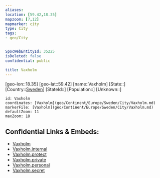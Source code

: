 ```yaml
---
aliases: 
location: [59.42,18.35]
mapzoom: [7,12] 
mapmarker: city 
type: City
tags:
- geo/City


SpocWebEntityId: 35225
isDeleted: false
confidential: public

title: Vaxholm
---
```

[geo-lon::18.35]
[geo-lat::59.42]
[name::Vaxholm]
[State::]
[Country::[Sweden](geo/Continent/Europe/Sweden.md)]
[StateId::]
[Population::]
[Unknown::]


```leaflet
id: Vaxholm
coordinates: [Vaxholm](geo/Continent/Europe/Sweden/City/Vaxholm.md)
markerFile: [Vaxholm](geo/Continent/Europe/Sweden/City/Vaxholm.md)
defaultZoom: 11 
maxZoom: 18
```


## Confidential Links & Embeds: 
- [Vaxholm](../../../../../../_public/geo/Continent/Europe/Sweden/City/Vaxholm.md) 
- [Vaxholm.internal](../../../../../../_internal/geo/Continent/Europe/Sweden/City/Vaxholm.internal.md) 
- [Vaxholm.protect](../../../../../../_protect/geo/Continent/Europe/Sweden/City/Vaxholm.protect.md) 
- [Vaxholm.private](../../../../../../_private/geo/Continent/Europe/Sweden/City/Vaxholm.private.md) 
- [Vaxholm.personal](../../../../../../_personal/geo/Continent/Europe/Sweden/City/Vaxholm.personal.md) 
- [Vaxholm.secret](../../../../../../_secret/geo/Continent/Europe/Sweden/City/Vaxholm.secret.md) 
